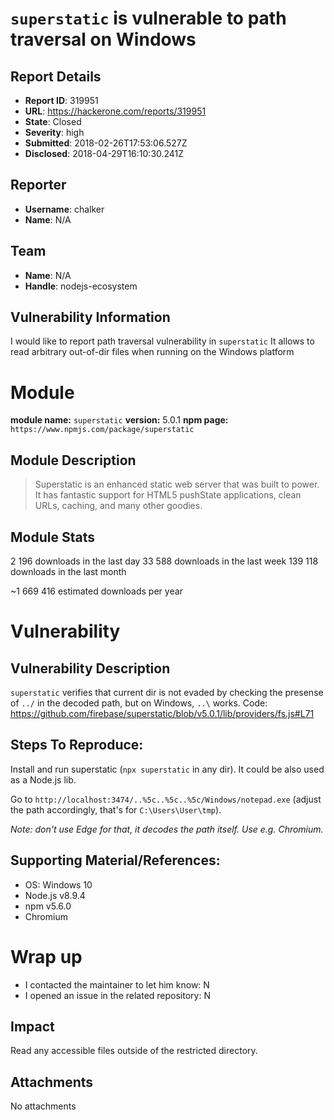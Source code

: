 # `superstatic` is vulnerable to path traversal on Windows

## Report Details
- **Report ID**: 319951
- **URL**: https://hackerone.com/reports/319951
- **State**: Closed
- **Severity**: high
- **Submitted**: 2018-02-26T17:53:06.527Z
- **Disclosed**: 2018-04-29T16:10:30.241Z

## Reporter
- **Username**: chalker
- **Name**: N/A

## Team
- **Name**: N/A
- **Handle**: nodejs-ecosystem

## Vulnerability Information
I would like to report path traversal vulnerability in `superstatic`
It allows to read arbitrary out-of-dir files when running on the Windows platform

# Module

**module name:** `superstatic`
**version:** 5.0.1
**npm page:** `https://www.npmjs.com/package/superstatic`

## Module Description

> Superstatic is an enhanced static web server that was built to power. It has fantastic support for HTML5 pushState applications, clean URLs, caching, and many other goodies.

## Module Stats

2 196 downloads in the last day
33 588 downloads in the last week
139 118 downloads in the last month

~1 669 416 estimated downloads per year

# Vulnerability

## Vulnerability Description

`superstatic` verifies that current dir is not evaded by checking the presense of `../` in the decoded path, but on Windows, `..\` works.
Code: https://github.com/firebase/superstatic/blob/v5.0.1/lib/providers/fs.js#L71

## Steps To Reproduce:

Install and run superstatic (`npx superstatic` in any dir). It could be also used as a Node.js lib.

Go to `http://localhost:3474/..%5c..%5c..%5c/Windows/notepad.exe` (adjust the path accordingly, that's for `C:\Users\User\tmp`).

*Note: don't use Edge for that, it decodes the path itself. Use e.g. Chromium.*

## Supporting Material/References:

- OS: Windows 10
- Node.js v8.9.4
- npm v5.6.0
- Chromium

# Wrap up

- I contacted the maintainer to let him know: N
- I opened an issue in the related repository: N

## Impact

Read any accessible files outside of the restricted directory.

## Attachments
No attachments

